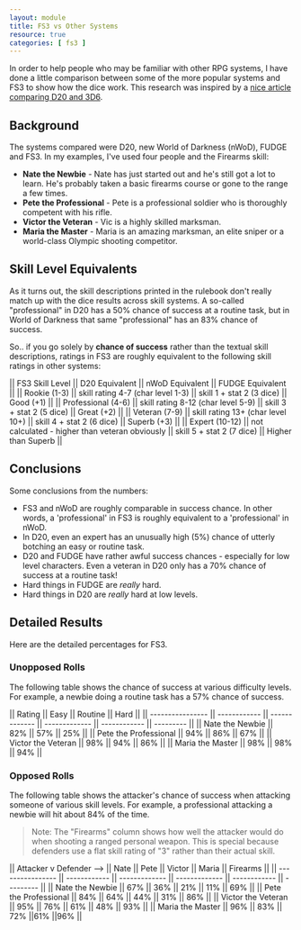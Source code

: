 ```yaml
---
layout: module
title: FS3 vs Other Systems
resource: true
categories: [ fs3 ]
---
```


In order to help people who may be familiar with other RPG systems, I have done a little comparison between some of the more popular systems and FS3 to show how the dice work.   This research was inspired by a [nice article comparing D20 and 3D6](http://www.criticalmiss.com/issue8/bitaboutd201.html).

## Background

The systems compared were D20, new World of Darkness (nWoD), FUDGE and FS3.  In my examples, I've used four people and the Firearms skill:

* **Nate the Newbie** - Nate has just started out and he's still got a lot to learn.  He's probably taken a basic firearms course or gone to the range a few times.
* **Pete the Professional** - Pete is a professional soldier who is thoroughly competent with his rifle.
* **Victor the Veteran** - Vic is a highly skilled marksman.
* **Maria the Master** - Maria is an amazing marksman, an elite sniper or a world-class Olympic shooting competitor.


## Skill Level Equivalents 

As it turns out, the skill descriptions printed in the rulebook don't really match up with the dice results across skill systems.  A so-called "professional" in D20 has a 50% chance of success at a routine task, but in World of Darkness that same "professional" has an 83% chance of success.

So.. if you go solely by **chance of success** rather than the textual skill descriptions, ratings in FS3 are roughly equivalent to the following skill ratings in other systems:


|| FS3 Skill Level || D20 Equivalent || nWoD Equivalent || FUDGE Equivalent ||
|| Rookie (1-3) || skill rating 4-7 (char level 1-3) || skill 1 + stat 2 (3 dice) || Good (+1) ||
|| Professional (4-6) || skill rating 8-12 (char level 5-9) || skill 3 + stat 2 (5 dice) || Great (+2) ||
|| Veteran (7-9) || skill rating 13+ (char level 10+) || skill 4 + stat 2 (6 dice) || Superb (+3) ||
|| Expert (10-12) || not calculated - higher than veteran obviously || skill 5 + stat 2 (7 dice) || Higher than Superb ||

## Conclusions  

Some conclusions from the numbers:

* FS3 and nWoD are roughly comparable in success chance.  In other words, a 'professional' in FS3 is roughly equivalent to a 'professional' in nWoD.
* In D20, even an expert has an unusually high (5%) chance of utterly botching an easy or routine task.
* D20 and FUDGE have rather awful success chances - especially for low level characters. Even a veteran in D20 only has a 70% chance of success at a routine task!
* Hard things in FUDGE are *really* hard.
* Hard things in D20 are *really* hard at low levels.

## Detailed Results

Here are the detailed percentages for FS3.

### Unopposed Rolls

The following table shows the chance of success at various difficulty levels.  For example, a newbie doing a routine task has a 57% chance of success. 

|| Rating || Easy || Routine || Hard || 
|| ---------------- || ------------ || ------------- || ------------- || ------------ || --------- ||
|| Nate the Newbie || 82%  || 57% || 25%  || 
|| Pete the Professional || 94% || 86% || 67%  ||
|| Victor the Veteran || 98%  || 94%  || 86% ||
|| Maria the Master || 98%  || 98%  || 94% ||


### Opposed Rolls

The following table shows the attacker's chance of success when attacking someone of various skill levels. For example, a professional attacking a newbie will hit about 84% of the time.

> Note:  The "Firearms" column shows how well the attacker would do when shooting a ranged personal weapon.  This is special because defenders use a flat skill rating of "3" rather than their actual skill.

|| Attacker v   Defender --> || Nate || Pete || Victor || Maria || Firearms ||
|| ---------------- || ------------ || ------------- || ------------- || ------------ || --------- ||
|| Nate the Newbie || 67%  || 36%  || 21%  || 11%  || 69%  ||
|| Pete the Professional || 84%  || 64% || 44%  || 31%  || 86%  || 
|| Victor the Veteran || 95%  || 76%  || 61% || 48%  || 93%  || 
|| Maria the Master || 96%  || 83%  || 72% ||61%  ||96% ||
 

